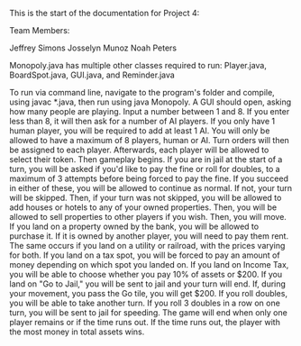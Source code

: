 This is the start of the documentation for Project 4:

Team Members:

Jeffrey Simons 
Josselyn Munoz
Noah Peters

Monopoly.java has multiple other classes required to run: 
Player.java, 
BoardSpot.java, 
GUI.java, 
and Reminder.java

To run via command line, navigate to the program's folder and compile, using javac \*.java, then run using java Monopoly.
A GUI should open, asking how many people are playing. Input a number between 1 and 8. If you enter less than 8, it will then ask for a number of AI players. If you only have 1 human player, you will be required to add at least 1 AI. You will only be allowed to have a maximum of 8 players, human or AI. Turn orders will then be assigned to each player. Afterwards, each player will be allowed to select their token. Then gameplay begins. 
If you are in jail at the start of a turn, you will be asked if you'd like to pay the fine or roll for doubles, to a maximum of 3 attempts before being forced to pay the fine. If you succeed in either of these, you will be allowed to continue as normal. If not, your turn will be skipped. Then, if your turn was not skipped, you will be allowed to add houses or hotels to any of your owned properties. Then, you will be allowed to sell properties to other players if you wish. 
Then, you will move. If you land on a property owned by the bank, you will be allowed to purchase it. If it is owned by another player, you will need to pay them rent. The same occurs if you land on a utility or railroad, with the prices varying for both. 
If you land on a tax spot, you will be forced to pay an amount of money depending on which spot you landed on. If you land on Income Tax, you will be able to choose whether you pay 10% of assets or $200. 
If you land on "Go to Jail," you will be sent to jail and your turn will end.
If, during your movement, you pass the Go tile, you will get $200. If you roll doubles, you will be able to take another turn. If you roll 3 doubles in a row on one turn, you will be sent to jail for speeding. 
The game will end when only one player remains or if the time runs out. If the time runs out, the player with the most money in total assets wins.
